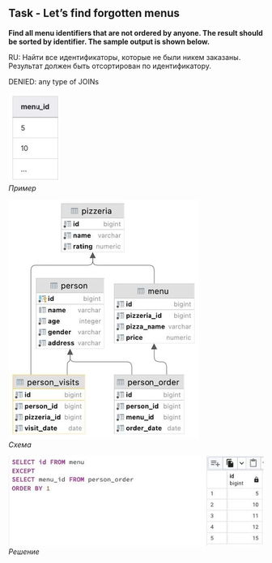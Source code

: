 ## Task - Let’s find forgotten menus

**Find all menu identifiers that are not ordered by anyone. The result should be sorted by identifier. The sample output is shown below.**

RU: Найти все идентификаторы, которые не были никем заказаны. Результат должен быть отсортирован по идентификатору. 

DENIED: any type of JOINs

![Screenshot](../screenshots/ex_ex01.jpg "Пример")\
*Пример*

![Screenshot](../screenshots/scheme.jpg "Схема")\
*Схема*

![Screenshot](../screenshots/ex01.jpg "Решение")\
*Решение*